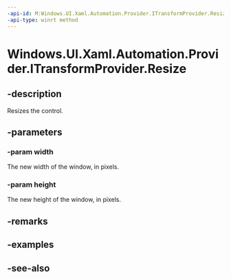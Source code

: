```yaml
---
-api-id: M:Windows.UI.Xaml.Automation.Provider.ITransformProvider.Resize(System.Double,System.Double)
-api-type: winrt method
---
```


<!-- Method syntax
public void Resize(System.Double width, System.Double height)
-->

# Windows.UI.Xaml.Automation.Provider.ITransformProvider.Resize

## -description
Resizes the control.



## -parameters
### -param width
The new width of the window, in pixels.

### -param height
The new height of the window, in pixels.

## -remarks

## -examples

## -see-also
